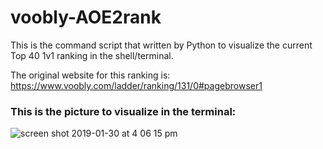 # voobly-AOE2rank
This is the command script that written by Python to visualize the current Top 40 1v1 ranking in the shell/terminal. 

The original website for this ranking is: https://www.voobly.com/ladder/ranking/131/0#pagebrowser1

### This is the picture to visualize in the terminal:
![screen shot 2019-01-30 at 4 06 15 pm](https://user-images.githubusercontent.com/33019130/52013471-26c59000-24ab-11e9-84ae-fbfc3a8bdf77.png)
